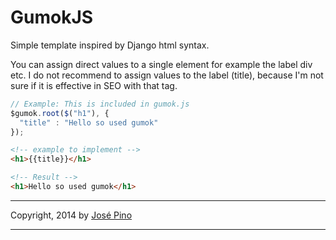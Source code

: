 GumokJS
==========

Simple template inspired by Django html syntax.

You can assign direct values to a single element for example the label div etc.
I do not recommend to assign values to the label (title), because I'm not sure if it is effective in SEO with that tag.


```js
// Example: This is included in gumok.js
$gumok.root($("h1"), {
  "title" : "Hello so used gumok"
});
```

```html
<!-- example to implement -->
<h1>{{title}}</h1>

<!-- Result -->
<h1>Hello so used gumok</h1>
```
-------------

Copyright, 2014 by [José Pino](http://twitter.com/mrjopino)

-------------
